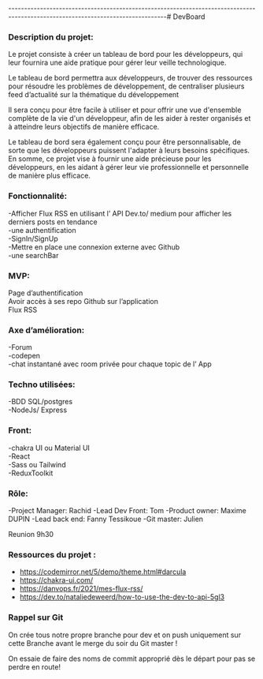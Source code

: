 --------------------------------------------------------------------------------------------------------------------------------# DevBoard

### Description du projet: 

Le projet consiste à créer un tableau de bord pour les développeurs, qui leur fournira une aide pratique pour gérer leur veille technologique. 

Le tableau de bord permettra aux développeurs, de trouver des ressources pour résoudre les problèmes de développement, de centraliser plusieurs feed d’actualité sur la thématique du développement

Il sera conçu pour être facile à utiliser et pour offrir une vue d'ensemble complète de la vie d'un développeur, afin de les aider à rester organisés et à atteindre leurs objectifs de manière efficace.

 Le tableau de bord sera également conçu pour être personnalisable, de sorte que les développeurs puissent l'adapter à leurs besoins spécifiques. En somme, ce projet vise à fournir une aide précieuse pour les développeurs, en les aidant à gérer leur vie professionnelle et personnelle de manière plus efficace.

### Fonctionnalité:

-Afficher Flux RSS en utilisant l’ API Dev.to/ medium pour afficher les derniers posts en tendance <br/> 
-une authentification <br/>
-SignIn/SignUp <br/>
-Mettre en place une connexion externe avec Github <br/>
-une searchBar <br/>

### MVP:

Page d’authentification<br/>
Avoir accès à ses repo Github sur l’application<br/>
Flux RSS<br/>

### Axe d’amélioration: 

-Forum<br/>
-codepen<br/>
-chat instantané avec room privée pour chaque topic de l’ App<br/>

### Techno utilisées:

-BDD SQL/postgres<br/>
-NodeJs/ Express<br/>

### Front:

-chakra UI ou Material UI<br/>
-React<br/>
-Sass ou Tailwind<br/>
-ReduxToolkit<br/>

### Rôle:

-Project Manager: Rachid 
-Lead Dev Front: Tom 
-Product owner: Maxime DUPIN
-Lead back end: Fanny Tessikoue
-Git master: Julien

Reunion 9h30 

### Ressources du projet :

- https://codemirror.net/5/demo/theme.html#darcula
- https://chakra-ui.com/
- https://danvops.fr/2021/mes-flux-rss/
- https://dev.to/nataliedeweerd/how-to-use-the-dev-to-api-5gl3

### Rappel sur Git 

On crée tous notre propre branche pour dev et on push uniquement sur cette Branche avant le merge du soir du Git master !

On essaie de faire des noms de commit approprié dès le départ pour pas se perdre en route! 
